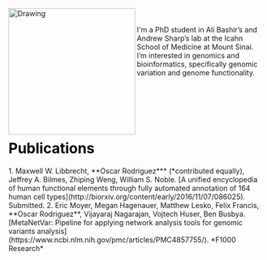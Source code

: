 <img align="left" src="/Oscar Rodriguez.jpg" alt="Drawing" style="width: 250px;"/> <br><br>I'm a PhD student in Ali Bashir’s and Andrew Sharp’s lab at the Icahn School of Medicine at Mount Sinai. I’m interested in genomics and bioinformatics, specifically genomic variation and genome functionality.
<br>
<br>
<br>
<br>
<br>
<br>
<h1 style="color:black;">Publications</h1>
1. Maxwell W. Libbrecht, **Oscar Rodriguez*** (*contributed equally), Jeffrey A. Bilmes, Zhiping Weng, William S. Noble. [A unified encyclopedia of human functional elements through fully automated annotation of 164 human cell types](http://biorxiv.org/content/early/2016/11/07/086025). Submitted.
2. Eric Moyer, Megan Hagenauer, Matthew Lesko, Felix Francis, **Oscar Rodriguez**, Vijayaraj Nagarajan, Vojtech Huser, Ben Busbya. [MetaNetVar: Pipeline for applying network analysis tools for genomic variants analysis](https://www.ncbi.nlm.nih.gov/pmc/articles/PMC4857755/). *F1000 Research*
